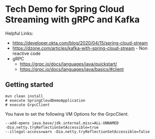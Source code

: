 # Tech Demo for Spring Cloud Streaming with gRPC and Kafka

Helpful Links:

* https://developer.okta.com/blog/2020/04/15/spring-cloud-stream
* https://dzone.com/articles/kafka-with-spring-cloud-stream - Non reactive code
* gRPC
  * https://grpc.io/docs/languages/java/quickstart/
  * https://grpc.io/docs/languages/java/basics/#client

## Getting started

```
mvn clean install
# execute SpringCloudDemoApplication
# execute GrpcClient
```

You have to set the following VM Options for the GrpcClient.

```
--add-opens java.base/jdk.internal.misc=ALL-UNNAMED
-Dio.netty.tryReflectionSetAccessible=true
--illegal-access=warn -Dio.netty.tryReflectionSetAccessible=false
```